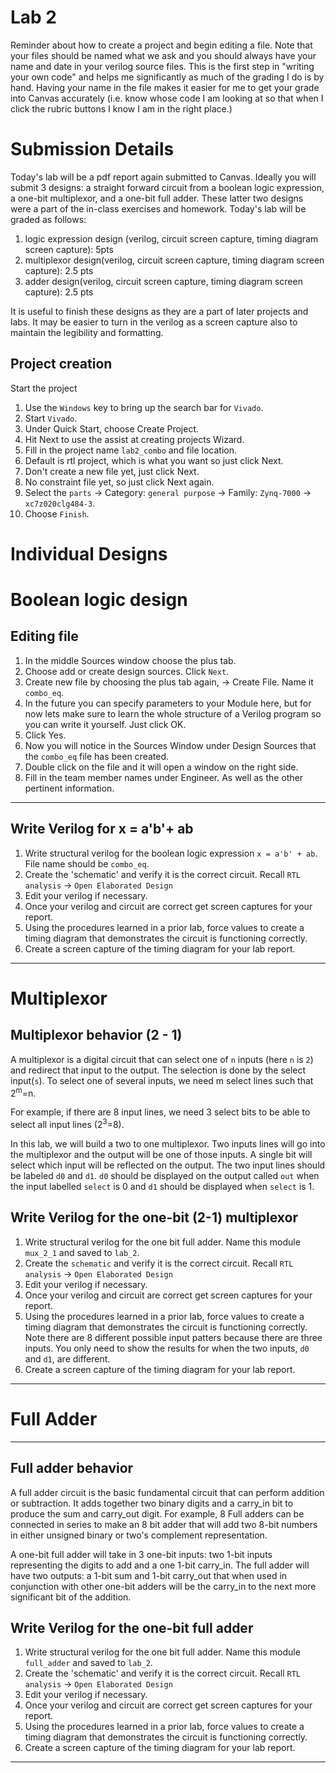 # Lab 2

Reminder about how to create a project and begin editing a file. Note that your files should be named what we ask and you should always have your name and date in your verilog source files. This is the first step in "writing your own code" and helps me significantly as much of the grading I do is by hand. Having your name in the file makes it easier for me to get your grade into Canvas accurately (i.e. know whose code I am looking at so that when I click the rubric buttons I know I am in the right place.)

# Submission Details
Today's lab will be a pdf report again submitted to Canvas. Ideally you will submit 3 designs: a straight forward circuit from a boolean logic expression, a one-bit multiplexor, and a one-bit full adder. These latter two designs were a part of the in-class exercises and homework. Today's lab will be graded as follows: 
1. logic expression design (verilog, circuit screen capture, timing diagram screen capture): 5pts
2. multiplexor design(verilog, circuit screen capture, timing diagram screen capture): 2.5 pts
3. adder design(verilog, circuit screen capture, timing diagram screen capture): 2.5 pts

It is useful to finish these designs as they are a part of later projects and labs. It may be easier to turn in the verilog as a screen capture also to maintain the legibility and formatting.

## Project creation
Start the project
1. Use the `Windows` key to bring up the search bar for `Vivado`.
2. Start `Vivado`.
3. Under Quick Start, choose Create Project.
4. Hit Next to use the assist at creating projects Wizard.
5. Fill in the project name `lab2_combo` and file location.
6. Default is rtl project, which is what you want so just click Next.
7. Don't create a new file yet, just click Next.
8. No constraint file yet, so just click Next again.
9. Select the `parts` -> Category: `general purpose` -> Family: `Zynq-7000` -> `xc7z020clg484-3`.
10. Choose `Finish`.

# Individual Designs

# Boolean logic design

## Editing file
1. In the middle Sources window choose the plus tab.
2. Choose add or create design sources. Click `Next`.
4. Create new file by choosing the plus tab again, -> Create File. Name it `combo_eq`.
5. In the future you can specify parameters to your Module here, but for now lets make sure 
   to learn the whole structure of a Verilog program so you can write it yourself. Just click OK.
6. Click Yes.
7. Now you will notice in the Sources Window under Design Sources that the `combo_eq` file has been created.
8. Double click on the file and it will open a window on the right side.
9. Fill in the team member names under Engineer. As well as the other pertinent information.

-------
## Write Verilog for x = a'b'+ ab
1. Write structural verilog for the boolean logic expression `x = a'b' + ab`. File name should be `combo_eq`.
2. Create the 'schematic' and verify it is the correct circuit. Recall `RTL analysis` -> `Open Elaborated Design`
3. Edit your verilog if necessary.
4. Once your verilog and circuit are correct get screen captures for your report.
5. Using the procedures learned in a prior lab, force values to create a timing diagram that demonstrates the circuit is functioning correctly.
6. Create a screen capture of the timing diagram for your lab report.

____

# Multiplexor

## Multiplexor behavior (2 - 1)

A multiplexor is a digital circuit that can select one of `n` inputs (here `n` is `2`) and redirect that input to the output. The selection is done by the select input(`s`). To select one of several inputs, we need m select lines such that 2<sup>m</sup>=n. 

For example, if there are 8 input lines, we need 3 select bits to be able to select all input lines (2<sup>3</sup>=8).

In this lab, we will build a two to one multiplexor. Two inputs lines will go into the multiplexor and the output will be one of those inputs. A single bit will select which input will be reflected on the output. The two input lines should be labeled `d0` and `d1`. `d0` should be displayed on the output called `out` when the input labelled `select` is 0 and `d1` should be displayed when `select` is 1.

## Write Verilog for the one-bit (2-1) multiplexor
1. Write structural verilog for the one bit full adder. Name this module `mux_2_1` and saved to `lab_2`.
2. Create the `schematic` and verify it is the correct circuit. Recall `RTL analysis` -> `Open Elaborated Design`
3. Edit your verilog if necessary.
4. Once your verilog and circuit are correct get screen captures for your report.
5. Using the procedures learned in a prior lab, force values to create a timing diagram that demonstrates the circuit is functioning correctly. Note there are 8 different possible input patters because there are three inputs. You only need to show the results for when the two inputs, `d0` and `d1`, are different.
6. Create a screen capture of the timing diagram for your lab report.
___

# Full Adder
---

## Full adder behavior 
A full adder circuit is the basic fundamental circuit that can perform addition or subtraction. It adds together two binary digits and a carry_in bit to produce the sum and carry_out digit. For example, 8 Full adders can be connected in series to make an 8 bit adder that will add two 8-bit numbers in either unsigned binary or two's complement representation.

A one-bit full adder will take in 3 one-bit inputs: two 1-bit inputs representing the digits to add and a one 1-bit carry_in. The full adder will have two outputs: a 1-bit sum and 1-bit carry_out that when used in conjunction with other one-bit adders will be the carry_in to the next more significant bit of the addition. 

## Write Verilog for the one-bit full adder
1. Write structural verilog for the one bit full adder. Name this module `full_adder` and saved to `lab_2`.
2. Create the 'schematic' and verify it is the correct circuit. Recall `RTL analysis` -> `Open Elaborated Design`
3. Edit your verilog if necessary.
4. Once your verilog and circuit are correct get screen captures for your report.
5. Using the procedures learned in a prior lab, force values to create a timing diagram that demonstrates the circuit is functioning correctly.
6. Create a screen capture of the timing diagram for your lab report.

____




